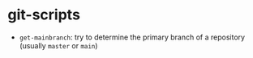 # git-scripts

- `get-mainbranch`: try to determine the primary branch
  of a repository (usually `master` or `main`)

